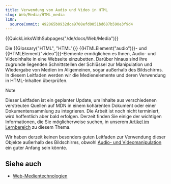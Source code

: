 ```yaml
---
title: Verwendung von Audio und Video in HTML
slug: Web/Media/HTML_media
l10n:
  sourceCommit: 492065b0932dca9708efd0051bd687b590e3f9d4
---
```


{{QuickLinksWithSubpages("/de/docs/Web/Media")}}

Die {{Glossary("HTML", "HTML")}} {{HTMLElement("audio")}}- und {{HTMLElement("video")}}-Elemente ermöglichen es Ihnen, Audio- und Videoinhalte in eine Webseite einzubetten. Darüber hinaus sind ihre zugrunde liegenden Schnittstellen der Schlüssel zur Manipulation und Wiedergabe von Medien im Allgemeinen, sogar außerhalb des Bildschirms. In diesem Leitfaden werden wir die Medienelemente und deren Verwendung in HTML-Inhalten überprüfen.

> [!NOTE]
> Dieser Leitfaden ist ein geplanter Update, um Inhalte aus verschiedenen verstreuten Quellen auf MDN in einem kohärenten Dokument oder einer Dokumentensammlung zu integrieren. Die Arbeit ist noch nicht terminiert, wird hoffentlich aber bald erfolgen. Derzeit finden Sie einige der wichtigen Informationen, die Sie möglicherweise suchen, in unserem [Artikel im Lernbereich](/de/docs/Learn/HTML/Multimedia_and_embedding/Video_and_audio_content) zu diesem Thema.

Wir haben derzeit keinen besonders guten Leitfaden zur Verwendung dieser Objekte außerhalb des Bildschirms, obwohl [Audio- und Videomanipulation](/de/docs/Web/Media/Audio_and_video_manipulation) ein guter Anfang sein könnte.

## Siehe auch

- [Web-Medientechnologien](/de/docs/Web/Media)
